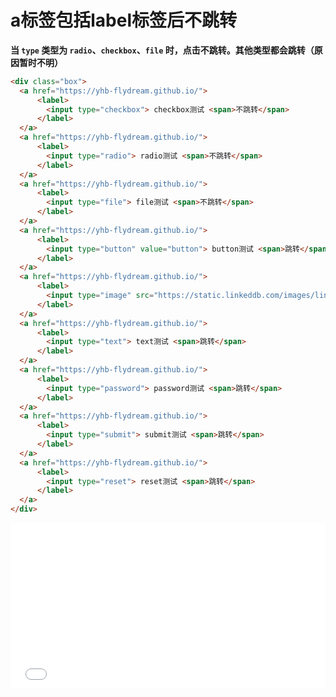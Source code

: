 # a标签包括label标签后不跳转

**当 `type` 类型为 `radio`、`checkbox`、`file` 时，点击不跳转。其他类型都会跳转（原因暂时不明）**

```html
<div class="box">
  <a href="https://yhb-flydream.github.io/">
      <label>
        <input type="checkbox"> checkbox测试 <span>不跳转</span>
      </label>
  </a>
  <a href="https://yhb-flydream.github.io/">
      <label>
        <input type="radio"> radio测试 <span>不跳转</span>
      </label>
  </a>
  <a href="https://yhb-flydream.github.io/">
      <label>
        <input type="file"> file测试 <span>不跳转</span>
      </label>
  </a>
  <a href="https://yhb-flydream.github.io/">
      <label>
        <input type="button" value="button"> button测试 <span>跳转</span>
      </label>
  </a>
  <a href="https://yhb-flydream.github.io/">
      <label>
        <input type="image" src="https://static.linkeddb.com/images/linkeddb_logo_small_200x200.png"> image测试 <span>跳转</span>
      </label>
  </a>
  <a href="https://yhb-flydream.github.io/">
      <label>
        <input type="text"> text测试 <span>跳转</span>
      </label>
  </a>
  <a href="https://yhb-flydream.github.io/">
      <label>
        <input type="password"> password测试 <span>跳转</span>
      </label>
  </a>
  <a href="https://yhb-flydream.github.io/">
      <label>
        <input type="submit"> submit测试 <span>跳转</span>
      </label>
  </a>
  <a href="https://yhb-flydream.github.io/">
      <label>
        <input type="reset"> reset测试 <span>跳转</span>
      </label>
  </a>
</div>
```

<iframe height='265' scrolling='no' title='BOLWEL' src='//codepen.io/yhb-flydream/embed/BOLWEL/?height=265&theme-id=0&default-tab=html,result&embed-version=2' frameborder='no' allowtransparency='true' allowfullscreen='true' style='width: 100%;'>See the Pen <a href='https://codepen.io/yhb-flydream/pen/BOLWEL/'>BOLWEL</a> by Elan Bin (<a href='https://codepen.io/yhb-flydream'>@yhb-flydream</a>) on <a href='https://codepen.io'>CodePen</a>.
</iframe>
